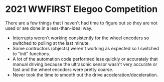 # 2021 WWFIRST Elegoo Competition

There are a few things that I haven't had time to figure out so they are not used or are done in a 
less-than-ideal way.

- Interrupts weren't working consistently for the wheel encoders so switched to polling at the last
  minute.
- Some contructors (objects) weren't working as expected so I switched to "init" functions.
- A lot of the automation code performed less quickly or accurately that manual driving because the 
  ultrasonic sensor wasn't very accurate or fast and the wheel encoders were pretty coarse.
- Never took the time to smooth out the drive acceleration/deceleration.